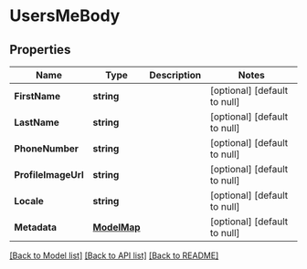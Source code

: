# UsersMeBody

## Properties
Name | Type | Description | Notes
------------ | ------------- | ------------- | -------------
**FirstName** | **string** |  | [optional] [default to null]
**LastName** | **string** |  | [optional] [default to null]
**PhoneNumber** | **string** |  | [optional] [default to null]
**ProfileImageUrl** | **string** |  | [optional] [default to null]
**Locale** | **string** |  | [optional] [default to null]
**Metadata** | [**ModelMap**](interface{}.md) |  | [optional] [default to null]

[[Back to Model list]](../README.md#documentation-for-models) [[Back to API list]](../README.md#documentation-for-api-endpoints) [[Back to README]](../README.md)

